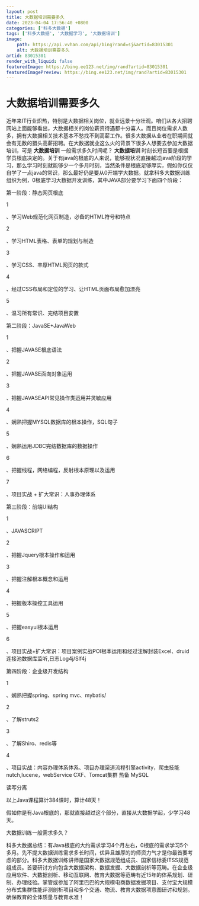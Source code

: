 ```yaml
---
layout: post
title: 大数据培训需要多久
date: 2023-04-04 17:56:40 +0800
categories: ['科多大数据']
tags: ['科多大数据', '大数据学习', '大数据培训']
image:
    path: https://api.vvhan.com/api/bing?rand=sj&artid=83015301
    alt: 大数据培训需要多久
artid: 83015301
render_with_liquid: false
featuredImage: https://bing.ee123.net/img/rand?artid=83015301
featuredImagePreview: https://bing.ee123.net/img/rand?artid=83015301
---
```


# 大数据培训需要多久

近年来IT行业炽热，特别是大数据相关岗位，就业远景十分壮观。咱们从各大招聘网站上面能够看出，大数据相关的岗位薪资待遇都十分喜人。而且岗位需求人数多，拥有大数据相关技术基本不愁找不到高薪工作。很多大数据从业者在职期间就会有无数的猎头高薪招聘。在大数据就业这么火的背景下很多人想要去参加大数据培训，可是
**大数据培训**
一般需求多久时间呢？
**大数据培训**
时刻长短首要是根据学员根底决定的。关于有java的根底的人来说，能够视状况直接越过java阶段的学习，那么学习时刻就能够少一个多月时刻，当然条件是根底足够厚实，假如你仅仅自学了一点java的常识，那么最好仍是要从0开端学大数据。就拿科多大数据训练组织为例，0根底学习大数据开发训练，其中JAVA部分要学习下面四个阶段：

第一阶段：静态网页根底

1

、学习Web规范化网页制造，必备的HTML符号和特点

2

、学习HTML表格、表单的规划与制造

3

、学习CSS、丰厚HTML网页的款式

4

、经过CSS布局和定位的学习、让HTML页面布局愈加漂亮

5

、温习所有常识、完结项目安置

第二阶段：JavaSE+JavaWeb

1

、把握JAVASE根底语法

2

、把握JAVASE面向对象运用

3

、把握JAVASEAPI常见操作类运用并灵敏应用

4

、娴熟把握MYSQL数据库的根本操作，SQL句子

5

、娴熟运用JDBC完结数据库的数据操作

6

、把握线程，网络编程，反射根本原理以及运用

7

、项目实战 + 扩大常识：人事办理体系

第三阶段：前端UI结构

1

、JAVASCRIPT

2

、把握Jquery根本操作和运用

3

、把握注解根本概念和运用

4

、把握版本操控工具运用

5

、把握easyui根本运用

6

、项目实战+扩大常识：项目案例实战POI根本运用和经过注解封装Excel、druid连接池数据库监听,日志Log4j/Slf4j

第四阶段：企业级开发结构

1

、娴熟把握spring、spring mvc、mybatis/

2

、了解struts2

3

、了解Shiro、redis等

4

、项目实战：内容办理体系体系、项目办理渠道流程引擎activity，爬虫技能nutch,lucene，webService CXF、Tomcat集群 热备 MySQL

读写分离

以上Java课程算计384课时，算计48天！

假如你是有Java根底的，那就直接越过这个部分，直接从大数据学起，少学习48天。

大数据训练一般需求多久？

科多大数据总结：有Java根底的大约需求学习4个月左右，0根底的需求学习5个多月。先不提大数据训练需求多长时间，优异且雄厚的的师资力气才是你最首要考虑的部分。科多大数据训练讲师是国家大数据规范组成员、国家信标委ITSS规范组成员。首要研讨方向包含大数据架构、数据发掘、大数据剖析等范畴。在企业级应用软件、大数据剖析、移动互联网、教育大数据等范畴有近15年的体系规划、研制、办理经验。掌管或参加了阿里巴巴的大规模电商数据发掘项目、支付宝大规模分布式集群性能评测剖析项目和多个交通、物流、教育大数据项意图研讨和规划。确保教育的全体质量与教育水准！